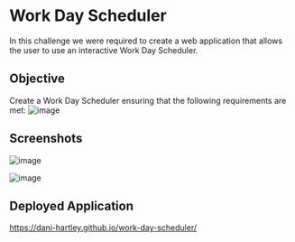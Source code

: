 # Work Day Scheduler 

In this challenge we were required to create a web application that allows the user to use an interactive Work Day Scheduler. 

## Objective 
Create a Work Day Scheduler ensuring that the following requirements are met: 
![image](https://user-images.githubusercontent.com/79660405/116022468-e0baf080-a60f-11eb-8ac2-a9ad0e2b24fc.png)

## Screenshots

![image](https://user-images.githubusercontent.com/79660405/116022351-a5202680-a60f-11eb-956d-9ecfb8189883.png)

![image](https://user-images.githubusercontent.com/79660405/116021837-a00ea780-a60e-11eb-85a8-ac64b8e82160.png)

## Deployed Application

https://dani-hartley.github.io/work-day-scheduler/
